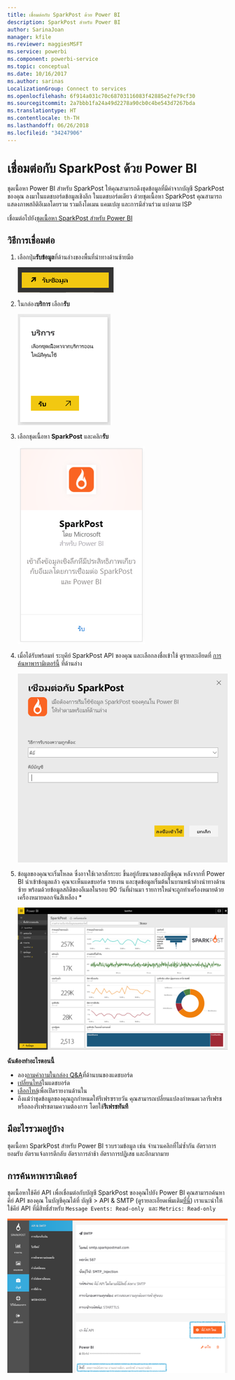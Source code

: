 ```yaml
---
title: เชื่อมต่อกับ SparkPost ด้วย Power BI
description: SparkPost สำหรับ Power BI
author: SarinaJoan
manager: kfile
ms.reviewer: maggiesMSFT
ms.service: powerbi
ms.component: powerbi-service
ms.topic: conceptual
ms.date: 10/16/2017
ms.author: sarinas
LocalizationGroup: Connect to services
ms.openlocfilehash: 6f914a031c70c68703116083f42885e2fe79cf30
ms.sourcegitcommit: 2a7bbb1fa24a49d2278a90cb0c4be543d7267bda
ms.translationtype: HT
ms.contentlocale: th-TH
ms.lasthandoff: 06/26/2018
ms.locfileid: "34247906"
---
```

# <a name="connect-to-sparkpost-with-power-bi"></a>เชื่อมต่อกับ SparkPost ด้วย Power BI
ชุดเนื้อหา Power BI สำหรับ SparkPost ให้คุณสามารถดึงชุดข้อมูลที่มีค่าจากบัญชี SparkPost ของคุณ ลงมาในแดชบอร์ดข้อมูลเชิงลึก ในแดชบอร์ดเดียว ด้วยชุดเนื้อหา SparkPost คุณสามารถแสดงภาพสถิติอีเมลโดยรวม รวมถึงโดเมน แคมเปญ และการมีส่วนร่วม แบ่งตาม ISP

เชื่อมต่อไปยัง[ชุดเนื้อหา SparkPost สำหรับ Power BI](https://app.powerbi.com/getdata/services/spark-post)

## <a name="how-to-connect"></a>วิธีการเชื่อมต่อ
1. เลือกปุ่ม**รับข้อมูล**ที่ด้านล่างของพื้นที่นำทางด้านซ้ายมือ
   
   ![](media/service-connect-to-sparkpost/getdata.png)
2. ในกล่อง**บริการ** เลือก**รับ**
   
   ![](media/service-connect-to-sparkpost/services.png)
3. เลือกชุดเนื้อหา **SparkPost** และคลิก**รับ** 
   
   ![](media/service-connect-to-sparkpost/sparkpost.png)
4. เมื่อได้รับพร้อมท์ ระบุคีย์ SparkPost API ของคุณ และเลือกลงชื่อเข้าใช้ ดูรายละเอียดที่ [การค้นหาพารามิเตอร์นี้](#FindingParams) ที่ด้านล่าง
   
   ![](media/service-connect-to-sparkpost/creds.png)
5. ข้อมูลของคุณจะเริ่มโหลด ซึ่งอาจใช้เวลาสักระยะ ขึ้นอยู่กับขนาดของบัญชีคุณ หลังจากที่ Power BI นำเข้าข้อมูลแล้ว คุณจะเห็นแดชบอร์ด รายงาน และชุดข้อมูลเริ่มต้นในบานหน้าต่างนำทางด้านซ้าย พร้อมด้วยข้อมูลสถิติของอีเมลในรอบ 90 วันที่ผ่านมา รายการใหม่จะถูกทำเครื่องหมายด้วย เครื่องหมายดอกจันสีเหลือง \*
   
   ![](media/service-connect-to-sparkpost/dashboard.png)

**ฉันต้องทำอะไรตอนนี้**

* ลอง[ถามคำถามในกล่อง Q&A](power-bi-q-and-a.md)ที่ด้านบนของแดชบอร์ด
* [เปลี่ยนไทล์](service-dashboard-edit-tile.md)ในแดชบอร์ด
* [เลือกไทล์](service-dashboard-tiles.md)เพื่อเปิดรายงานด้านใน
* ถึงแม้ว่าชุดข้อมูลของคุณถูกกำหนดให้รีเฟรซรายวัน คุณสามารถเปลี่ยนแปลงกำหนดเวลารีเฟรช หรือลองรีเฟรชตามความต้องการ โดยใช้**รีเฟรชทันที**

## <a name="whats-included"></a>มีอะไรรวมอยู่บ้าง
ชุดเนื้อหา SparkPost สำหรับ Power BI รวบรวมข้อมูล เช่น จำนวนคลิกที่ไม่ซ้ำกัน อัตราการยอมรับ อัตราแจ้งการตีกลับ อัตราการล่าช้า อัตราการปฏิเสธ และอีกมากมาย

<a name="FindingParams"></a>

## <a name="finding-parameters"></a>การค้นหาพารามิเตอร์
ชุดเนื้อหาใช้คีย์ API เพื่อเชื่อมต่อกับบัญชี SparkPost ของคุณไปยัง Power BI คุณสามารถค้นหาคีย์ API ของคุณ ในบัญชีคุณได้ที่ บัญชี \> API & SMTP (ดูรายละเอียดเพิ่มเติม[ที่นี่](https://support.sparkpost.com/customer/portal/articles/1933377-create-api-keys)) เราแนะนำให้ใช้คีย์ API ที่มีสิทธิ์สำหรับ `Message Events: Read-only ` และ `Metrics: Read-only`

![](media/service-connect-to-sparkpost/sparkpost1.png)

